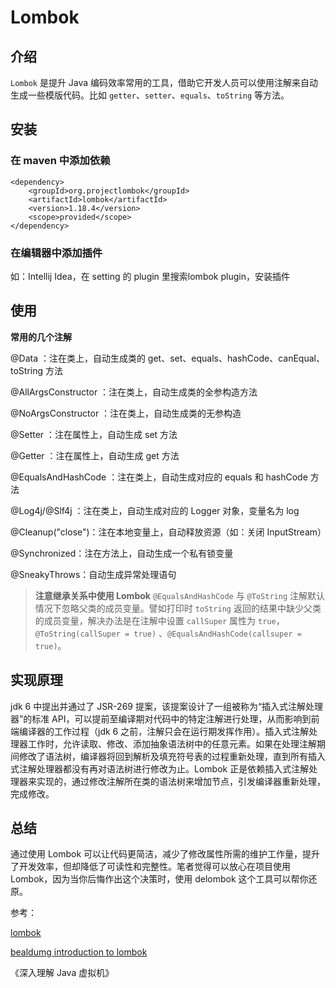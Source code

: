 # Lombok


## 介绍
`Lombok` 是提升 Java 编码效率常用的工具，借助它开发人员可以使用注解来自动生成一些模版代码。比如 `getter`、`setter`、`equals`、`toString` 等方法。

## 安装

### 在 maven 中添加依赖
```
<dependency>
    <groupId>org.projectlombok</groupId>
    <artifactId>lombok</artifactId>
    <version>1.18.4</version>
    <scope>provided</scope>
</dependency>
```

### 在编辑器中添加插件

如：Intellij Idea，在 setting 的 plugin 里搜索lombok plugin，安装插件

## 使用

**常用的几个注解**

@Data ：注在类上，自动生成类的 get、set、equals、hashCode、canEqual、toString 方法

@AllArgsConstructor ：注在类上，自动生成类的全参构造方法

@NoArgsConstructor ：注在类上，自动生成类的无参构造

@Setter ：注在属性上，自动生成 set 方法

@Getter ：注在属性上，自动生成 get 方法

@EqualsAndHashCode ：注在类上，自动生成对应的 equals 和 hashCode 方法

@Log4j/@Slf4j ：注在类上，自动生成对应的 Logger 对象，变量名为 log

@Cleanup("close")：注在本地变量上，自动释放资源（如：关闭 InputStream）

@Synchronized：注在方法上，自动生成一个私有锁变量

@SneakyThrows：自动生成异常处理语句

> **注意继承关系中使用 Lombok** `@EqualsAndHashCode` 与 `@ToString` 注解默认情况下忽略父类的成员变量。譬如打印时 `toString` 返回的结果中缺少父类的成员变量，解决办法是在注解中设置 `callSuper` 属性为 `true`， `@ToString(callSuper = true)` 、`@EqualsAndHashCode(callsuper = true)`。

## 实现原理
jdk 6 中提出并通过了 JSR-269 提案，该提案设计了一组被称为“插入式注解处理器”的标准 API，可以提前至编译期对代码中的特定注解进行处理，从而影响到前端编译器的工作过程（jdk 6 之前，注解只会在运行期发挥作用）。插入式注解处理器工作时，允许读取、修改、添加抽象语法树中的任意元素。如果在处理注解期间修改了语法树，编译器将回到解析及填充符号表的过程重新处理，直到所有插入式注解处理器都没有再对语法树进行修改为止。Lombok 正是依赖插入式注解处理器来实现的，通过修改注解所在类的语法树来增加节点，引发编译器重新处理，完成修改。

## 总结

通过使用 Lombok 可以让代码更简洁，减少了修改属性所需的维护工作量，提升了开发效率，但却降低了可读性和完整性。笔者觉得可以放心在项目使用 Lombok，因为当你后悔作出这个决策时，使用 delombok 这个工具可以帮你还原。

参考：

[lombok](https://projectlombok.org)

[bealdumg introduction to lombok](https://www.baeldung.com/intro-to-project-lombok)

《深入理解 Java 虚拟机》
